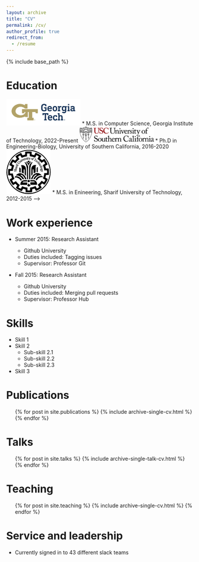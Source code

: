 ```yaml
---
layout: archive
title: "CV"
permalink: /cv/
author_profile: true
redirect_from:
  - /resume
---
```


{% include base_path %}

Education
======

 <img src="/images/GT_logo.png" alt="Georgia Tech" width="200px">  
  * M.S. in Computer Science, Georgia Institute of Technology, 2022-Present
 <img src="/images/usc_logo.png" alt="USC" width="200px">  
  * Ph.D in Engineering-Biology, University of Southern California, 2016-2020
 <img src="/images/sharif_logo.png" alt="SUT" height="120" width="120">  
  * M.S. in Enineering, Sharif University of Technology, 2012-2015  -->
  

Work experience
======
* Summer 2015: Research Assistant
  * Github University
  * Duties included: Tagging issues
  * Supervisor: Professor Git

* Fall 2015: Research Assistant
  * Github University
  * Duties included: Merging pull requests
  * Supervisor: Professor Hub
  
Skills
======
* Skill 1
* Skill 2
  * Sub-skill 2.1
  * Sub-skill 2.2
  * Sub-skill 2.3
* Skill 3

Publications
======
  <ul>{% for post in site.publications %}
    {% include archive-single-cv.html %}
  {% endfor %}</ul>
  
Talks
======
  <ul>{% for post in site.talks %}
    {% include archive-single-talk-cv.html %}
  {% endfor %}</ul>
  
Teaching
======
  <ul>{% for post in site.teaching %}
    {% include archive-single-cv.html %}
  {% endfor %}</ul>
  
Service and leadership
======
* Currently signed in to 43 different slack teams
